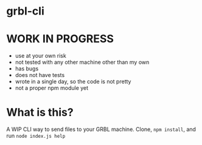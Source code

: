 # grbl-cli

# WORK IN PROGRESS
- use at your own risk
- not tested with any other machine other than my own
- has bugs
- does not have tests
- wrote in a single day, so the code is not pretty
- not a proper npm module yet

# What is this?
A WIP CLI way to send files to your GRBL machine. Clone, `npm install`, and run `node index.js help`
